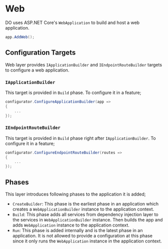 # Web

DO uses ASP.NET Core's `WebApplication` to build and host a web application.

```csharp
app.AddWeb();
```

## Configuration Targets

Web layer provides `IApplicationBuilder` and `IEndpointRouteBuilder` targets to
configure a web application.

### `IApplicationBuilder`

This target is provided in `Build` phase. To configure it in a feature;

```csharp
configurator.ConfigureApplicationBuilder(app =>
{
    ...
});
```

### `IEndpointRouteBuilder`

This target is provided in `Build` phase right after `IApplicationBuilder`. To
configure it in a feature;

```csharp
configurator.ConfigureEndpointRouteBuilder(routes =>
{
    ...
});
```

## Phases

This layer introduces following phases to the application it is added;

- `CreateBuilder`: This phase is the earliest phase in an application which
  creates a `WebApplicationBuilder` instance to the application context.
- `Build`: This phase adds all services from dependency injection layer to the
  services in `WebApplicationBuilder` instance. Then builds the app and adds
  `WebApplication` instance to the application context.
- `Run`: This phase is added internally and is the latest phase in an
  application. It is not allowed to provide a configuration at this phase since
  it only runs the `WebApplication` instance in the application context.
